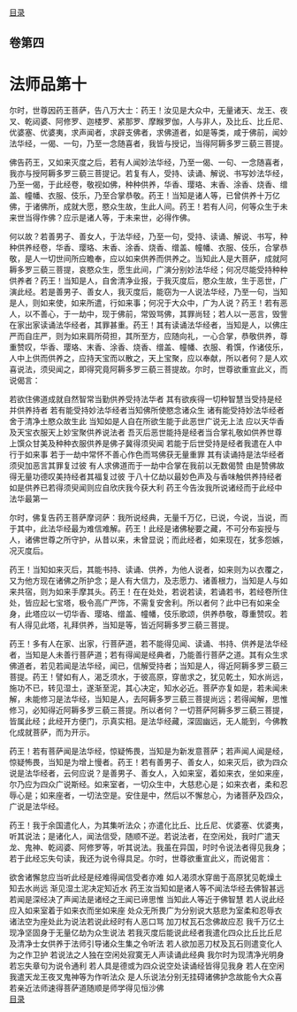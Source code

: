 <div class="menu"><a href="/lotus-sutra/#/table-of-contents">目录</a></div>
<hgroup>
  <h2>卷第四</h2>
  <h1>法师品第十</h1>
</hgroup>
<p>
  尔时，世尊因药王菩萨，告八万大士：药王！汝见是大众中，无量诸天、龙王、夜叉、乾闼婆、阿修罗、迦楼罗、紧那罗、摩睺罗伽，人与非人，及比丘、比丘尼、优婆塞、优婆夷，求声闻者，求辟支佛者，求佛道者，如是等类，咸于佛前，闻妙法华经，一偈、一句，乃至一念随喜者，我皆与授记，当得阿耨多罗三藐三菩提。
</p>
<p>
  佛告药王，又如来灭度之后，若有人闻妙法华经，乃至一偈、一句、一念随喜者，我亦与授阿耨多罗三藐三菩提记。若复有人，受持、读诵、解说、书写妙法华经，乃至一偈，于此经卷，敬视如佛，种种供养，华香、璎珞、末香、涂香、烧香、缯盖、幢幡、衣服、伎乐，乃至合掌恭敬。药王！当知是诸人等，已曾供养十万亿佛，于诸佛所，成就大愿，愍众生故，生此人间。药王！若有人问，何等众生于未来世当得作佛？应示是诸人等，于未来世，必得作佛。
</p>
<p>
  何以故？若善男子、善女人，于法华经，乃至一句，受持、读诵、解说、书写，种种供养经卷，华香、璎珞、末香、涂香、烧香、缯盖、幢幡、衣服、伎乐，合掌恭敬，是人一切世间所应瞻奉，应以如来供养而供养之。当知此人是大菩萨，成就阿耨多罗三藐三菩提，哀愍众生，愿生此间，广演分别妙法华经；何况尽能受持种种供养者？药王！当知是人，自舍清净业报，于我灭度后，愍众生故，生于恶世，广演此经。若是善男子、善女人，我灭度后，能窃为一人说法华经，乃至一句，当知是人，则如来使，如来所遣，行如来事；何况于大众中，广为人说？药王！若有恶人，以不善心，于一劫中，现于佛前，常毁骂佛，其罪尚轻；若人以一恶言，毁訾在家出家读诵法华经者，其罪甚重。药王！其有读诵法华经者，当知是人，以佛庄严而自庄严，则为如来肩所荷担，其所至方，应随向礼，一心合掌，恭敬供养，尊重赞叹，华香、璎珞、末香、涂香、烧香、缯盖、幢幡、衣服、肴馔，作诸伎乐，人中上供而供养之，应持天宝而以散之，天上宝聚，应以奉献，所以者何？是人欢喜说法，须臾闻之，即得究竟阿耨多罗三藐三菩提故。尔时，世尊欲重宣此义，而说偈言：
</p>
<div class="commentary">
  <span class="commentary__sentence">若欲住佛道</span
  ><span class="commentary__sentence">成就自然智</span
  ><span class="commentary__sentence">常当勤供养</span
  ><span class="commentary__sentence">受持法华者</span>
  <span class="commentary__sentence">其有欲疾得</span
  ><span class="commentary__sentence">一切种智慧</span
  ><span class="commentary__sentence">当受持是经</span
  ><span class="commentary__sentence">并供养持者</span>
  <span class="commentary__sentence">若有能受持</span
  ><span class="commentary__sentence">妙法华经者</span
  ><span class="commentary__sentence">当知佛所使</span
  ><span class="commentary__sentence">愍念诸众生</span>
  <span class="commentary__sentence">诸有能受持</span
  ><span class="commentary__sentence">妙法华经者</span
  ><span class="commentary__sentence">舍于清净土</span
  ><span class="commentary__sentence">愍众故生此</span>
  <span class="commentary__sentence">当知如是人</span
  ><span class="commentary__sentence">自在所欲生</span
  ><span class="commentary__sentence">能于此恶世</span
  ><span class="commentary__sentence">广说无上法</span>
  <span class="commentary__sentence">应以天华香</span
  ><span class="commentary__sentence">及天宝衣服</span
  ><span class="commentary__sentence">天上妙宝聚</span
  ><span class="commentary__sentence">供养说法者</span>
  <span class="commentary__sentence">吾灭后恶世</span
  ><span class="commentary__sentence">能持是经者</span
  ><span class="commentary__sentence">当合掌礼敬</span
  ><span class="commentary__sentence">如供养世尊</span>
  <span class="commentary__sentence">上馔众甘美</span
  ><span class="commentary__sentence">及种种衣服</span
  ><span class="commentary__sentence">供养是佛子</span
  ><span class="commentary__sentence">冀得须臾闻</span>
  <span class="commentary__sentence">若能于后世</span
  ><span class="commentary__sentence">受持是经者</span
  ><span class="commentary__sentence">我遣在人中</span
  ><span class="commentary__sentence">行于如来事</span>
  <span class="commentary__sentence">若于一劫中</span
  ><span class="commentary__sentence">常怀不善心</span
  ><span class="commentary__sentence">作色而骂佛</span
  ><span class="commentary__sentence">获无量重罪</span>
  <span class="commentary__sentence">其有读诵持</span
  ><span class="commentary__sentence">是法华经者</span
  ><span class="commentary__sentence">须臾加恶言</span
  ><span class="commentary__sentence">其罪复过彼</span>
  <span class="commentary__sentence">有人求佛道</span
  ><span class="commentary__sentence">而于一劫中</span
  ><span class="commentary__sentence">合掌在我前</span
  ><span class="commentary__sentence">以无数偈赞</span>
  <span class="commentary__sentence">由是赞佛故</span
  ><span class="commentary__sentence">得无量功德</span
  ><span class="commentary__sentence">叹美持经者</span
  ><span class="commentary__sentence">其福复过彼</span>
  <span class="commentary__sentence">于八十亿劫</span
  ><span class="commentary__sentence">以最妙色声</span
  ><span class="commentary__sentence">及与香味触</span
  ><span class="commentary__sentence">供养持经者</span>
  <span class="commentary__sentence">如是供养已</span
  ><span class="commentary__sentence">若得须臾闻</span
  ><span class="commentary__sentence">则应自欣庆</span
  ><span class="commentary__sentence">我今获大利</span>
  <span class="commentary__sentence">药王今告汝</span
  ><span class="commentary__sentence">我所说诸经</span
  ><span class="commentary__sentence">而于此经中</span
  ><span class="commentary__sentence">法华最第一</span>
</div>
<p>
  尔时，佛复告药王菩萨摩诃萨：我所说经典，无量千万亿，已说，今说，当说，而于其中，此法华经最为难信难解。药王！此经是诸佛秘要之藏，不可分布妄授与人，诸佛世尊之所守护，从昔以来，未曾显说；而此经者，如来现在，犹多怨嫉，况灭度后。
</p>
<p>
  药王！当知如来灭后，其能书持、读诵、供养，为他人说者，如来则为以衣覆之，又为他方现在诸佛之所护念；是人有大信力，及志愿力、诸善根力，当知是人与如来共宿，则为如来手摩其头。药王！在在处处，若说若读，若诵若书，若经卷所住处，皆应起七宝塔，极令高广严饰，不需复安舍利。所以者何？此中已有如来全身，此塔应以一切华香、璎珞、缯盖、幢幡，伎乐歌颂，供养恭敬，尊重赞叹。若有人得见此塔，礼拜供养，当知是等，皆近阿耨多罗三藐三菩提。
</p>
<p>
  药王！多有人在家、出家，行菩萨道，若不能得见闻、读诵、书持、供养是法华经者，当知是人未善行菩萨道；若有得闻是经典者，乃能善行菩萨之道。其有众生求佛道者，若见若闻是法华经，闻已，信解受持者；当知是人，得近阿耨多罗三藐三菩提。药王！譬如有人，渴乏须水，于彼高原，穿凿求之，犹见乾土，知水尚远，施功不已，转见湿土，遂渐至泥，其心决定，知水必近。菩萨亦复如是，若未闻未解，未能修习是法华经，当知是人，去阿耨多罗三藐三菩提尚远；若得闻解，思惟修习，必知得近阿耨多罗三藐三菩提。所以者何？一切菩萨阿耨多罗三藐三菩提，皆属此经；此经开方便门，示真实相。是法华经藏，深固幽远，无人能到，今佛教化成就菩萨，而为开示。
</p>
<p>
  药王！若有菩萨闻是法华经，惊疑怖畏，当知是为新发意菩萨；若声闻人闻是经，惊疑怖畏，当知是为增上慢者。药王！若有善男子、善女人，如来灭后，欲为四众说是法华经者，云何应说？是善男子、善女人，入如来室，着如来衣，坐如来座，尔乃应为四众广说斯经。如来室者，一切众生中，大慈悲心是；如来衣者，柔和忍辱心是；如来座者，一切法空是。安住是中，然后以不懈怠心，为诸菩萨及四众，广说是法华经。
</p>
<p>
  药王！我于余国遣化人，为其集听法众；亦遣化比丘、比丘尼、优婆塞、优婆夷，听其说法；是诸化人，闻法信受，随顺不逆。若说法者，在空闲处，我时广遣天龙、鬼神、乾闼婆、阿修罗等，听其说法。我虽在异国，时时令说法者得见我身；若于此经忘失句读，我还为说令得具足。尔时，世尊欲重宣此义，而说偈言：
</p>
<div class="commentary">
  <span class="commentary__sentence">欲舍诸懈怠</span
  ><span class="commentary__sentence">应当听此经</span
  ><span class="commentary__sentence">是经难得闻</span
  ><span class="commentary__sentence">信受者亦难</span>
  <span class="commentary__sentence">如人渴须水</span
  ><span class="commentary__sentence">穿凿于高原</span
  ><span class="commentary__sentence">犹见乾燥土</span
  ><span class="commentary__sentence">知去水尚远</span>
  <span class="commentary__sentence">渐见湿土泥</span
  ><span class="commentary__sentence">决定知近水</span>
  <span class="commentary__sentence">药王汝当知</span
  ><span class="commentary__sentence">如是诸人等</span
  ><span class="commentary__sentence">不闻法华经</span
  ><span class="commentary__sentence">去佛智甚远</span>
  <span class="commentary__sentence">若闻是深经</span
  ><span class="commentary__sentence">决了声闻法</span
  ><span class="commentary__sentence">是诸经之王</span
  ><span class="commentary__sentence">闻已谛思惟</span>
  <span class="commentary__sentence">当知此人等</span
  ><span class="commentary__sentence">近于佛智慧</span>
  <span class="commentary__sentence">若人说此经</span
  ><span class="commentary__sentence">应入如来室</span
  ><span class="commentary__sentence">着于如来衣</span
  ><span class="commentary__sentence">而坐如来座</span>
  <span class="commentary__sentence">处众无所畏</span
  ><span class="commentary__sentence">广为分别说</span
  ><span class="commentary__sentence">大慈悲为室</span
  ><span class="commentary__sentence">柔和忍辱衣</span>
  <span class="commentary__sentence">诸法空为座</span
  ><span class="commentary__sentence">处此为说法</span
  ><span class="commentary__sentence">若说此经时</span
  ><span class="commentary__sentence">有人恶口骂</span>
  <span class="commentary__sentence">加刀杖瓦石</span
  ><span class="commentary__sentence">念佛故应忍</span>
  <span class="commentary__sentence">我千万亿土</span
  ><span class="commentary__sentence">现净坚固身</span
  ><span class="commentary__sentence">于无量亿劫</span
  ><span class="commentary__sentence">为众生说法</span>
  <span class="commentary__sentence">若我灭度后</span
  ><span class="commentary__sentence">能说此经者</span
  ><span class="commentary__sentence">我遣化四众</span
  ><span class="commentary__sentence">比丘比丘尼</span>
  <span class="commentary__sentence">及清净士女</span
  ><span class="commentary__sentence">供养于法师</span
  ><span class="commentary__sentence">引导诸众生</span
  ><span class="commentary__sentence">集之令听法</span>
  <span class="commentary__sentence">若人欲加恶</span
  ><span class="commentary__sentence">刀杖及瓦石</span
  ><span class="commentary__sentence">则遣变化人</span
  ><span class="commentary__sentence">为之作卫护</span>
  <span class="commentary__sentence">若说法之人</span
  ><span class="commentary__sentence">独在空闲处</span
  ><span class="commentary__sentence">寂寞无人声</span
  ><span class="commentary__sentence">读诵此经典</span>
  <span class="commentary__sentence">我尔时为现</span
  ><span class="commentary__sentence">清净光明身</span
  ><span class="commentary__sentence">若忘失章句</span
  ><span class="commentary__sentence">为说令通利</span>
  <span class="commentary__sentence">若人具是德</span
  ><span class="commentary__sentence">或为四众说</span
  ><span class="commentary__sentence">空处读诵经</span
  ><span class="commentary__sentence">皆得见我身</span>
  <span class="commentary__sentence">若人在空闲</span
  ><span class="commentary__sentence">我遣天龙王</span
  ><span class="commentary__sentence">夜叉鬼神等</span
  ><span class="commentary__sentence">为作听法众</span>
  <span class="commentary__sentence">是人乐说法</span
  ><span class="commentary__sentence">分别无挂碍</span
  ><span class="commentary__sentence">诸佛护念故</span
  ><span class="commentary__sentence">能令大众喜</span>
  <span class="commentary__sentence">若亲近法师</span
  ><span class="commentary__sentence">速得菩萨道</span
  ><span class="commentary__sentence">随顺是师学</span
  ><span class="commentary__sentence">得见恒沙佛</span>
</div>
<div class="menu"><a href="/lotus-sutra/#/table-of-contents">目录</a></div>
